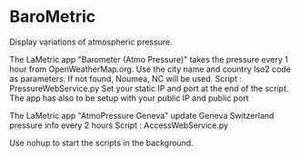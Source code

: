 # BaroMetric
Display variations of atmospheric pressure. 

The LaMetric app "Barometer (Atmo Pressure)" takes the pressure every 1 hour from OpenWeatherMap.org. Use the city name and country Iso2 code as parameters. If not found, Noumea, NC will be used.
Script : PressureWebService.py
Set your static IP and port at the end of the script.
The app has also to be setup with your public IP and public port

The LaMetric app "AtmoPressure Geneva" update Geneva Switzerland pressure info every 2 hours
Script : AccessWebService.py  

Use nohup to start the scripts in the background.
